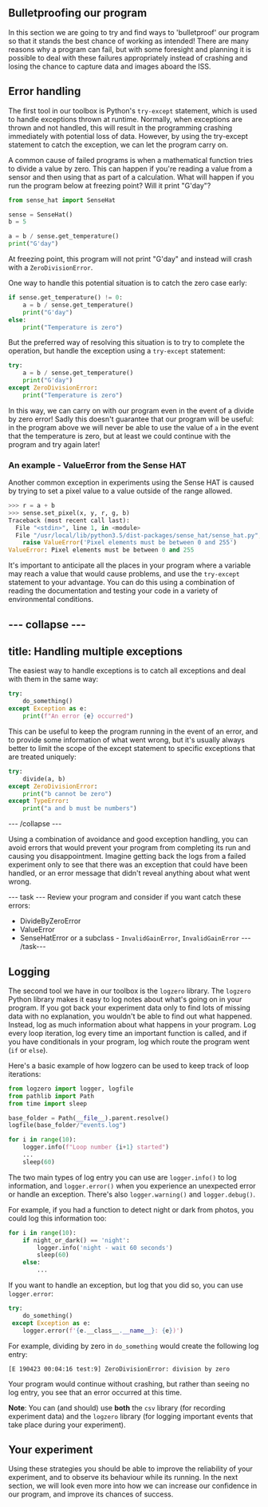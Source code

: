 ## Bulletproofing our program

In this section we are going to try and find ways to 'bulletproof' our program so that it stands the best chance of working as intended! There are many reasons why a program can fail, but with some foresight and planning it is possible to deal with these failures appropriately instead of crashing and losing the chance to capture data and images aboard the ISS.

## Error handling 

The first tool in our toolbox is Python's `try-except` statement, which is used to handle exceptions thrown at runtime. Normally, when exceptions are thrown and not handled, this will result in the programming crashing immediately with potential loss of data. However, by using the try-except statement to catch the exception, we can let the program carry on.

A common cause of failed programs is when a mathematical function tries to divide a value by zero. This can happen if you're reading a value from a sensor and then using that as part of a calculation. What will happen if you run the program below at freezing point? Will it print "G'day"?

```python
from sense_hat import SenseHat

sense = SenseHat()
b = 5

a = b / sense.get_temperature()
print("G'day")
```

At freezing point, this program will not print "G'day" and instead will crash with a `ZeroDivisionError`. 

One way to handle this potential situation is to catch the zero case early:

```python
if sense.get_temperature() != 0:
    a = b / sense.get_temperature()
    print("G'day")
else:
    print("Temperature is zero")
```

But the preferred way of resolving this situation is to try to complete the operation, but handle the exception using a `try-except` statement:

```python
try:
    a = b / sense.get_temperature()
    print("G'day")
except ZeroDivisionError:
    print("Temperature is zero")
```

In this way, we can carry on with our program even in the event of a divide by zero error! Sadly this doesn't guarantee that our program will be useful: in the program above we will never be able to use the value of `a` in the event that the temperature is zero, but at least we could continue with the program and try again later!

### An example - ValueError from the Sense HAT

Another common exception in experiments using the Sense HAT is caused by trying to set a pixel value to a value outside of the range allowed.

```python
>>> r = a + b
>>> sense.set_pixel(x, y, r, g, b)
Traceback (most recent call last):
  File "<stdin>", line 1, in <module>
  File "/usr/local/lib/python3.5/dist-packages/sense_hat/sense_hat.py", line 399, in set_pixel
    raise ValueError('Pixel elements must be between 0 and 255')
ValueError: Pixel elements must be between 0 and 255
```

It's important to anticipate all the places in your program where a variable may reach a value that would cause problems, and use the `try-except` statement to your advantage. 
You can do this using a combination of reading the documentation and testing your code in a variety of environmental conditions.

--- collapse ---
---
title: Handling multiple exceptions
---
The easiest way to handle exceptions is to catch all exceptions and deal with them in the same way:

```python
try:
    do_something()
except Exception as e:
    print(f"An error {e} occurred")
```

This can be useful to keep the program running in the event of an error, and to provide some information of what went wrong, but it's usually always better to limit the scope of the except statement to specific exceptions that are treated uniquely:

```python
try:
    divide(a, b)
except ZeroDivisionError:
    print("b cannot be zero")
except TypeError:
    print("a and b must be numbers")
```
--- /collapse ---

Using a combination of avoidance and good exception handling, you can avoid errors that would prevent your program from completing its run and causing you disappointment. Imagine getting back the logs from a failed experiment only to see that there was an exception that could have been handled, or an error message that didn't reveal anything about what went wrong.

--- task ---
Review your program and consider if you want catch these errors:

- DivideByZeroError
- ValueError
- SenseHatError or a subclass - `InvalidGainError`, `InvalidGainError`
--- /task---

## Logging

The second tool we have in our toolbox is the `logzero` library. The `logzero` Python library makes it easy to log notes about what's going on in your program. If you got back your experiment data only to find lots of missing data with no explanation, you wouldn't be able to find out what happened. Instead, log as much information about what happens in your program. Log every loop iteration, log every time an important function is called, and if you have conditionals in your program, log which route the program went (`if` or `else`).

Here's a basic example of how logzero can be used to keep track of loop iterations:

```python
from logzero import logger, logfile
from pathlib import Path
from time import sleep

base_folder = Path(__file__).parent.resolve()
logfile(base_folder/"events.log")

for i in range(10):
    logger.info(f"Loop number {i+1} started")
    ...
    sleep(60)
```

The two main types of log entry you can use are `logger.info()` to log information, and `logger.error()` when you experience an unexpected error or handle an exception. There's also `logger.warning()` and `logger.debug()`.

For example, if you had a function to detect night or dark from photos, you could log this information too:

```python
for i in range(10):
    if night_or_dark() == 'night':
        logger.info('night - wait 60 seconds')
        sleep(60)
    else:
        ...
```

If you want to handle an exception, but log that you did so, you can use `logger.error`:

```python
try:
    do_something()
 except Exception as e:
    logger.error(f'{e.__class__.__name__}: {e})')
```

For example, dividing by zero in `do_something` would create the following log entry:

```
[E 190423 00:04:16 test:9] ZeroDivisionError: division by zero
```

Your program would continue without crashing, but rather than seeing no log entry, you see that an error occurred at this time.

**Note**: You can (and should) use **both** the `csv` library (for recording experiment data) and the `logzero` library (for logging important events that take place during your experiment).

## Your experiment

Using these strategies you should be able to improve the reliability of your experiment, and to observe its behaviour while its running. In the next section, we will look even more into how we can increase our confidence in our program, and improve its chances of success.

